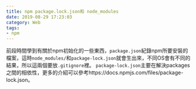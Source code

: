 ```yaml
---
title: npm package.lock.json和 node_modules
date: 2019-08-29 17:23:03
category: Web
tags:
- npm
---
```

前段時間學到有關於npm初始化的一些東西，`package.json`紀錄npm所要安裝的檔案，這時`node_modules/`和`package-lock.json`就會生出來，不同OS會有不同的結果，所以這兩個要放`.gitignore`裡。
`package-lock.json`主要在解決packages之間的相依性，更多的介紹可以參考https://docs.npmjs.com/files/package-lock.json。
